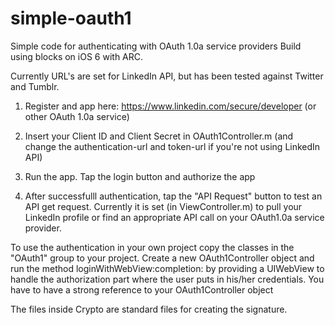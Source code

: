 simple-oauth1
=============

Simple code for authenticating with OAuth 1.0a service providers
Build using blocks on iOS 6 with ARC.

Currently URL's are set for LinkedIn API, but has been tested against Twitter and Tumblr.

1. Register and app here: https://www.linkedin.com/secure/developer (or other OAuth 1.0a service) 

2. Insert your Client ID and Client Secret in OAuth1Controller.m (and change the authentication-url and token-url if you're not using LinkedIn API)

4. Run the app. Tap the login button and authorize the app

5. After successfulll authentication, tap the "API Request" button to test an API get request. Currently it is set (in ViewController.m) to pull your LinkedIn profile or find an appropriate API call on your OAuth1.0a service provider.

To use the authentication in your own project copy the classes in the "OAuth1" group to your project. Create a new OAuth1Controller object and run the method loginWithWebView:completion: by providing a UIWebView to handle the authorization part where the user puts in his/her credentials. You have to have a strong reference to your OAuth1Controller object

The files inside Crypto are standard files for creating the signature. 

